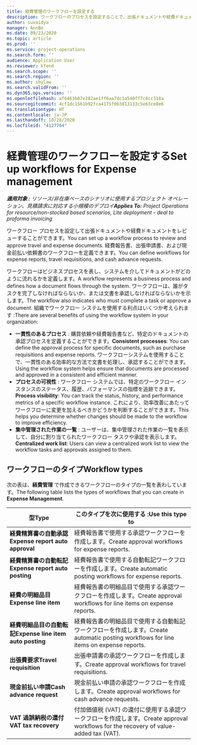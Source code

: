 ```yaml
---
title: 経費管理のワークフローを設定する
description: ワークフローのプロセスを設定することで、出張ドキュメントや経費ドキュメントをレビューすることができます。
author: suvaidya
manager: AnnBe
ms.date: 09/23/2020
ms.topic: article
ms.prod: ''
ms.service: project-operations
ms.search.form: ''
audience: Application User
ms.reviewer: kfend
ms.search.scope: ''
ms.search.region: ''
ms.author: shylaw
ms.search.validFrom: ''
ms.dyn365.ops.version: ''
ms.openlocfilehash: af6463b07e282ae1ff6aa7dc1a540ff7c8cc318a
ms.sourcegitcommit: 4cf1dc1561b92fca4175f0b3813133c5e63ce8e6
ms.translationtype: HT
ms.contentlocale: ja-JP
ms.lasthandoff: 10/28/2020
ms.locfileid: "4127704"
---
```

# <a name="set-up-workflows-for-expense-management"></a><span data-ttu-id="8bf39-103">経費管理のワークフローを設定する</span><span class="sxs-lookup"><span data-stu-id="8bf39-103">Set up workflows for Expense management</span></span>

<span data-ttu-id="8bf39-104">_**適用対象 :** リソース/非在庫ベースのシナリオに使用するプロジェクト オペレーション、見積請求に対応する小規模のデプロイ_</span><span class="sxs-lookup"><span data-stu-id="8bf39-104">_**Applies To:** Project Operations for resource/non-stocked based scenarios, Lite deployment - deal to proforma invoicing_</span></span>

<span data-ttu-id="8bf39-105">ワークフロー プロセスを設定して出張ドキュメントや経費ドキュメントをレビューすることができます。</span><span class="sxs-lookup"><span data-stu-id="8bf39-105">You can set up a workflow process to review and approve travel and expense documents.</span></span> <span data-ttu-id="8bf39-106">経費報告書、出張申請書、および現金前払い依頼書のワークフローを定義できます。</span><span class="sxs-lookup"><span data-stu-id="8bf39-106">You can define workflows for expense reports, travel requisitions, and cash advance requests.</span></span>

<span data-ttu-id="8bf39-107">ワークフローはビジネスプロセスを表し、システムを介してドキュメントがどのように流れるかを定義します。</span><span class="sxs-lookup"><span data-stu-id="8bf39-107">A workflow represents a business process and defines how a document flows through the system.</span></span> <span data-ttu-id="8bf39-108">ワークフローは、誰がタスクを完了しなければならないか、または文書を承認しなければならないかを示します。</span><span class="sxs-lookup"><span data-stu-id="8bf39-108">The workflow also indicates who must complete a task or approve a document.</span></span> <span data-ttu-id="8bf39-109">組織でワークフロー システムを使用する利点はいくつか考えられます :</span><span class="sxs-lookup"><span data-stu-id="8bf39-109">There are several benefits of using the workflow system in your organization:</span></span>

- <span data-ttu-id="8bf39-110">**一貫性のあるプロセス** : 購買依頼や経費報告書など、特定のドキュメントの承認プロセスを定義することができます。</span><span class="sxs-lookup"><span data-stu-id="8bf39-110">**Consistent processes**: You can define the approval process for specific documents, such as purchase requisitions and expense reports.</span></span> <span data-ttu-id="8bf39-111">ワークフローシステムを使用することで、一貫性のある効率的な方法で文書を処理し、承認することができます。</span><span class="sxs-lookup"><span data-stu-id="8bf39-111">Using the workflow system helps ensure that documents are processed and approved in a consistent and efficient manner.</span></span>
- <span data-ttu-id="8bf39-112">**プロセスの可視性** : ワークフロー システムでは、特定のワークフロー インスタンスのステータス、履歴、パフォーマンスの指標を追跡できます。</span><span class="sxs-lookup"><span data-stu-id="8bf39-112">**Process visibility**: You can track the status, history, and performance metrics of a specific workflow instance.</span></span> <span data-ttu-id="8bf39-113">これにより、効率改善にあたってワークフローに変更を加えるべきかどうかを判断することができます。</span><span class="sxs-lookup"><span data-stu-id="8bf39-113">This helps you determine whether changes should be made to the workflow to improve efficiency.</span></span>
- <span data-ttu-id="8bf39-114">**集中管理された作業の一覧** : ユーザーは、集中管理された作業の一覧を表示して、自分に割り当てられたワークフロー タスクや承認を表示します。</span><span class="sxs-lookup"><span data-stu-id="8bf39-114">**Centralized work list**: Users can view a centralized work list to view the workflow tasks and approvals assigned to them.</span></span> 

## <a name="workflow-types"></a><span data-ttu-id="8bf39-115">ワークフローのタイプ</span><span class="sxs-lookup"><span data-stu-id="8bf39-115">Workflow types</span></span>

<span data-ttu-id="8bf39-116">次の表は、**経費管理** で作成できるワークフローのタイプの一覧を表わしています。</span><span class="sxs-lookup"><span data-stu-id="8bf39-116">The following table lists the types of workflows that you can create in **Expense Management**.</span></span>


|              <span data-ttu-id="8bf39-117"><strong>型</strong></span><span class="sxs-lookup"><span data-stu-id="8bf39-117"><strong>Type</strong></span></span>              |                   <span data-ttu-id="8bf39-118"><strong>このタイプを次に使用する :</strong></span><span class="sxs-lookup"><span data-stu-id="8bf39-118"><strong>Use this type to</strong></span></span>                   |
|-------------------------------------------------|-----------------------------------------------------------------------|
|   <span data-ttu-id="8bf39-119"><strong>経費精算書の自動承認</strong></span><span class="sxs-lookup"><span data-stu-id="8bf39-119"><strong>Expense report auto approval</strong></span></span> |            <span data-ttu-id="8bf39-120">経費報告書で使用する承認ワークフローを作成します。</span><span class="sxs-lookup"><span data-stu-id="8bf39-120">Create approval workflows for expense reports.</span></span>             |
|  <span data-ttu-id="8bf39-121"><strong>経費精算書の自動転記</strong></span><span class="sxs-lookup"><span data-stu-id="8bf39-121"><strong>Expense report auto posting</strong></span></span>   |        <span data-ttu-id="8bf39-122">経費報告書で使用する自動転記ワークフローを作成します。</span><span class="sxs-lookup"><span data-stu-id="8bf39-122">Create automatic posting workflows for expense reports.</span></span>        |
|       <span data-ttu-id="8bf39-123"><strong>経費の明細品目</strong></span><span class="sxs-lookup"><span data-stu-id="8bf39-123"><strong>Expense line item</strong></span></span>        |     <span data-ttu-id="8bf39-124">経費報告書の明細品目で使用する承認ワークフローを作成します。</span><span class="sxs-lookup"><span data-stu-id="8bf39-124">Create approval workflows for line items on expense reports.</span></span>      |
| <span data-ttu-id="8bf39-125"><strong>経費明細品目の自動転記</strong></span><span class="sxs-lookup"><span data-stu-id="8bf39-125"><strong>Expense line item auto posting</strong></span></span> | <span data-ttu-id="8bf39-126">経費報告書の明細品目で使用する自動転記ワークフローを作成します。</span><span class="sxs-lookup"><span data-stu-id="8bf39-126">Create automatic posting workflows for line items on expense reports.</span></span> |
|       <span data-ttu-id="8bf39-127"><strong>出張費要求</strong></span><span class="sxs-lookup"><span data-stu-id="8bf39-127"><strong>Travel requisition</strong></span></span>       |          <span data-ttu-id="8bf39-128">出張申請書の承認ワークフローを作成します。</span><span class="sxs-lookup"><span data-stu-id="8bf39-128">Create approval workflows for travel requisitions.</span></span>           |
|      <span data-ttu-id="8bf39-129"><strong>現金前払い申請</strong></span><span class="sxs-lookup"><span data-stu-id="8bf39-129"><strong>Cash advance request</strong></span></span>      |         <span data-ttu-id="8bf39-130">現金前払い申請の承認ワークフローを作成します。</span><span class="sxs-lookup"><span data-stu-id="8bf39-130">Create approval workflows for cash advance requests.</span></span>          |
|        <span data-ttu-id="8bf39-131"><strong>VAT 過誤納税の還付</strong></span><span class="sxs-lookup"><span data-stu-id="8bf39-131"><strong>VAT tax recovery</strong></span></span>        | <span data-ttu-id="8bf39-132">付加価値税 (VAT) の還付に使用する承認ワークフローを作成します。</span><span class="sxs-lookup"><span data-stu-id="8bf39-132">Create approval workflows for the recovery of value-added tax (VAT).</span></span>  |

